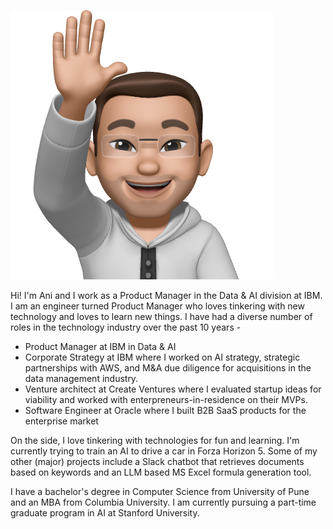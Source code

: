 ![](images/anij-memoji.png)

Hi! I'm Ani and I work as a Product Manager in the Data & AI division at IBM. I am an engineer turned Product Manager who loves tinkering with new technology and loves to learn new things.
I have had a diverse number of roles in the technology industry over the past 10 years - 
- Product Manager at IBM in Data & AI
- Corporate Strategy at IBM where I worked on AI strategy, strategic partnerships with AWS, and M&A due diligence for acquisitions in the data management industry.
- Venture architect at Create Ventures where I evaluated startup ideas for viability and worked with enterpreneurs-in-residence on their MVPs.
- Software Engineer at Oracle where I built B2B SaaS products for the enterprise market

On the side, I love tinkering with technologies for fun and learning. I'm currently trying to train an AI to drive a car in Forza Horizon 5. Some of my other (major) projects include a Slack chatbot that retrieves documents based on keywords and an LLM based MS Excel formula generation tool.

I have a bachelor's degree in Computer Science from University of Pune and an MBA from Columbia University. I am currently pursuing a part-time graduate program in AI at Stanford University.